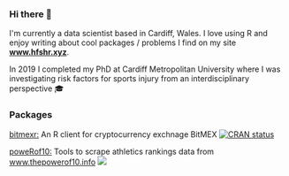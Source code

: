 ### Hi there 👋

I'm currently a data scientist based in Cardiff, Wales. I love using R and enjoy writing about cool packages / problems I find on my site **www.hfshr.xyz**.

In 2019 I completed my PhD at Cardiff Metropolitan University where I was investigating risk factors for sports injury from an interdisciplinary perspective 🎓

### Packages

[bitmexr:](https://cran.r-project.org/web/packages/bitmexr/index.html) An R client for cryptocurrency exchnage BitMEX [![CRAN status](https://www.r-pkg.org/badges/version/bitmexr)](https://CRAN.R-project.org/package=bitmexr)

[poweRof10:](https://github.com/hfshr/poweRof10) Tools to scrape athletics rankings data from www.thepowerof10.info ![](https://img.shields.io/badge/just-for%20fun-blue.svg)

